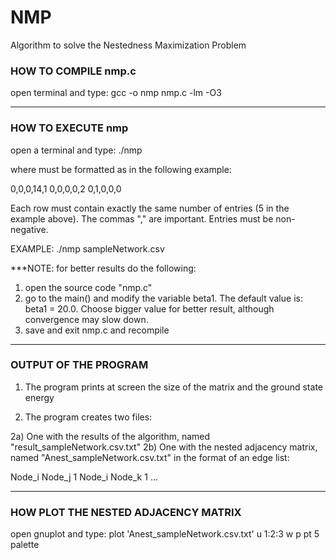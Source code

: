 # NMP
Algorithm to solve the Nestedness Maximization Problem



### HOW TO COMPILE nmp.c ###

open terminal and type: gcc -o nmp nmp.c -lm -O3

------------------------------------------------------------------------------------

### HOW TO EXECUTE nmp ###

open a terminal and type: ./nmp <FILE CONTAINING THE BIPARTITE NETWORK>

where <FILE CONTAINING THE BIPARTITE NETWORK> must be formatted as in the following example:

0,0,0,14,1
0,0,0,0,2
0,1,0,0,0

Each row must contain exactly the same number of entries (5 in the example above). 
The commas "," are important. 
Entries must be non-negative. 

EXAMPLE: ./nmp sampleNetwork.csv


***NOTE: for better results do the following:

1) open the source code "nmp.c"  
2) go to the main() and modify the variable beta1. The default value is: beta1 = 20.0. Choose bigger value for better result,  although convergence may slow down.
3) save and exit nmp.c and recompile

------------------------------------------------------------------------------------

### OUTPUT OF THE PROGRAM ###
1) The program prints at screen the size of the matrix and the ground state energy

2) The program creates two files:

2a) One with the results of the algorithm, named "result_sampleNetwork.csv.txt" 
2b) One with the nested adjacency matrix, named "Anest_sampleNetwork.csv.txt" in the format of an edge list:    

Node_i Node_j 1
Node_i Node_k 1
...

------------------------------------------------------------------------------------

### HOW PLOT THE NESTED ADJACENCY MATRIX ###

open gnuplot and type: plot 'Anest_sampleNetwork.csv.txt' u 1:2:3 w p pt 5 palette



